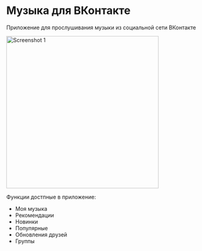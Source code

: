 # Музыка для ВКонтакте

Приложение для прослушивания музыки из социальной сети ВКонтакте
      
<img src="https://sidenevkirill.github.io/img/Screenshot_20181204-180244.png" alt="Screenshot 1" height="400">

Функции достпные в приложение:

- Моя музыка
- Рекомендации
- Новинки
- Популярные
- Обновления друзей
- Группы

